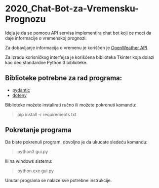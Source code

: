 # 2020_Chat-Bot-za-Vremensku-Prognozu

Ideja je da se pomocu API servisa implementira chat bot koji ce moci da daje informacije o vremenskoj prognozi.

Za dobavljanje informacija o vremenu je koriščen je [OpenWeather API](https://openweathermap.org/api).  

Za izradu korisničkog interfejsa je korišćena biblioteka Tkinter koja dolazi kao deo standardne Python 3 biblioteke.


## Biblioteke potrebne za rad programa: 

- [pydantic](https://pydantic-docs.helpmanual.io/)
- [dotenv](https://pypi.org/project/python-dotenv/)

Biblioteke možete instalirati ručno ili možete pokrenuti komandu:

> pip install -r requirements.txt

## Pokretanje programa

Da biste pokrenuli program, dovoljno je da ukucate sledeću komandu:

> python3 gui.py

Ili na windows sistemu:

> python.exe gui.py

Unutar programa se nalaze sve potrebne instrukcije.
